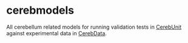 # cerebmodels
All cerebellum related models for running validation tests in [CerebUnit](https://github.com/myHBPwork/cerebunit) against experimental data in [CerebData](https://github.com/myHBPwork/cerebdata).
